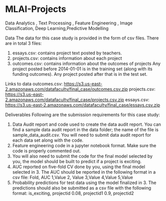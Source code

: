 # MLAI-Projects
Data Analytics , Text Processing , Feature Engineering , Image Classification, Deep Learning,Predictive Modelling

Data
The data for this case study is provided in the form of csv files. There are in total 3 files:
1. essays.csv: contains project text posted by teachers.
2. projects.csv: contains information about each project
3. outcomes.csv: contains information about the outcomes of projects
Any project posted before 2014-01-01 is in the training set (along with its funding outcomes). Any project posted after that is in the test set.

Links to data
outcomes.csv: https://s3.us-east-2.amazonaws.com/datafaculty/final_case/outcomes.csv.zip
projects.csv: https://s3.us-east-2.amazonaws.com/datafaculty/final_case/projects.csv.zip
essays.csv: https://s3.us-east-2.amazonaws.com/datafaculty/final_case/essays.csv.zip


Deliverables
Following are the submission requirements for this case study:
1. Data Audit report and code used to create the data audit report. You can find a sample data audit report in the data folder; the name of the file is sample_data_audit.csv. You will need to submit data audit report for each data set along with the code.
2. Feature engineering code in a jupyter notebook format. Make sure the code is properly commented out.
3. You will also need to submit the code for the final model selected by you, the model should be built to predict if a project is exciting.
4. AUC reported on five-fold CV done by you, using the final model selected in 3. The AUC should be reported in the following format in a csv file:
Fold, AUC
1,Value
2, Value
3,Value
4,Value
5,Value
5. Probability predictions for test data using the model finalized in 3. The predictions should also be submitted as a csv file with the following format:
is_exciting, projectid
0.08, projectid1
0.9, projectid2
